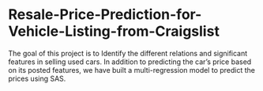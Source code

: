 # Resale-Price-Prediction-for-Vehicle-Listing-from-Craigslist
The goal of this project is to Identify the different relations and significant features in selling used cars. In addition to predicting the car’s price based on its posted features, we have built a multi-regression model to predict the prices using SAS.
